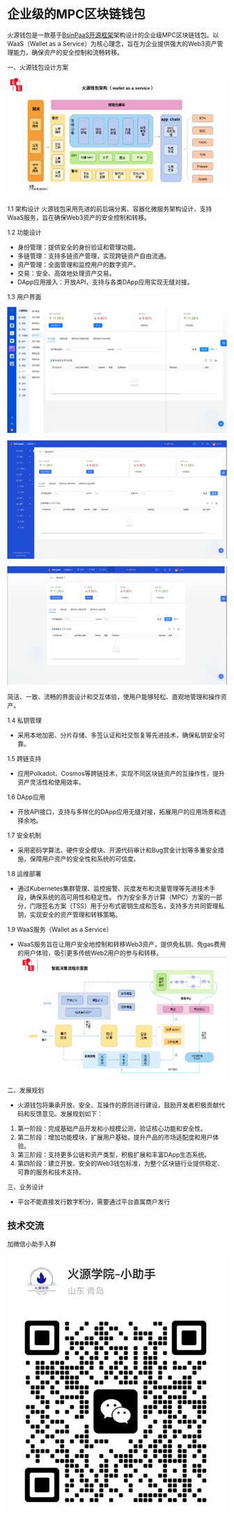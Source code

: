 # 企业级的MPC区块链钱包

火源钱包是一款基于[BsinPaaS开源框架](https://gitee.com/s11e-DAO/bsin-paas-all-in-one)架构设计的企业级MPC区块链钱包。以WaaS（Wallet as a Service）为核心理念，旨在为企业提供强大的Web3资产管理能力，确保资产的安全控制和流畅转移。

一、火源钱包设计方案

![avatar](./doc/images/wallet-arch.png)

1.1 架构设计
火源钱包采用先进的前后端分离、容器化微服务架构设计，支持WaaS服务，旨在确保Web3资产的安全控制和转移。

1.2 功能设计
- 身份管理：提供安全的身份验证和管理功能。
- 多链管理：支持多链资产管理，实现跨链资产自由流通。
- 资产管理：全面管理和监控用户的数字资产。
- 交易：安全、高效地处理资产交易。
- DApp应用接入：开放API，支持与各类DApp应用实现无缝对接。

1.3 用户界面

![img.png](./doc/images/火源钱包2.png)

![avatar](./doc/images/火源钱包.png)

![img.png](doc/images/火源钱包3.png)

简洁、一致、流畅的界面设计和交互体验，使用户能够轻松、直观地管理和操作资产。

1.4 私钥管理
- 采用本地加密、分片存储、多签认证和社交恢复等先进技术，确保私钥安全可靠。

1.5 跨链支持
- 应用Polkadot、Cosmos等跨链技术，实现不同区块链资产的互操作性，提升资产灵活性和使用效率。

1.6 DApp应用
- 开放API接口，支持与多样化的DApp应用无缝对接，拓展用户的应用场景和选择余地。

1.7 安全机制
- 采用密码学算法、硬件安全模块、开源代码审计和Bug赏金计划等多重安全措施，保障用户资产的安全性和系统的可信度。

1.8 运维部署
- 通过Kubernetes集群管理、监控报警、灰度发布和流量管理等先进技术手段，确保系统的高可用性和稳定性。
作为安全多方计算（MPC）方案的一部分，门限签名方案（TSS）用于分布式密钥生成和签名，支持多方共同管理私钥，实现安全的资产管理和转移策略。

1.9 WaaS服务（Wallet as a Service）
- WaaS服务旨在让用户安全地控制和转移Web3资产，提供免私钥、免gas费用的用户体验，吸引更多传统Web2用户的参与和转移。
  ![avatar](./doc/images/decision.png)

二、发展规划

- 火源钱包将秉承开放、安全、互操作的原则进行建设，鼓励开发者积极贡献代码和反馈意见。发展规划如下：
1. 第一阶段：完成基础产品开发和小规模公测，验证核心功能和安全性。
2. 第二阶段：增加功能模块，扩展用户基础，提升产品的市场适配度和用户体验。
3. 第三阶段：支持更多公链和资产类型，积极扩展和丰富DApp生态系统。
4. 第四阶段：建立开放、安全的Web3钱包标准，为整个区块链行业提供稳定、可靠的服务和技术支持。

三、业务设计
* 平台不能直接发行数字积分，需要通过平台直属商户发行

## 技术交流

加微信小助手入群


![avatar](./doc/images/微信助手.png)